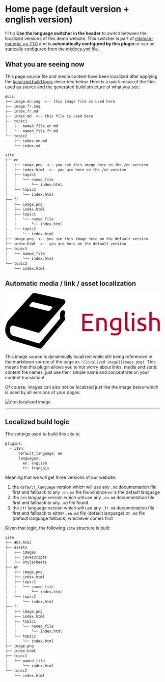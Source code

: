 # Home page (default version + english version)

!!! tip
    **Use the language switcher in the header** to switch between the localized versions of this demo website. This switcher is part of [mkdocs-material >= 7.1.0](https://squidfunk.github.io/mkdocs-material/setup/changing-the-language/#site-language-selector) and is **automatically configured by this plugin** or can be statically configured from the [mkdocs.yml file](https://github.com/ultrabug/mkdocs-static-i18n/blob/main/mkdocs.yml).

## What you are seeing now

This page source file and media content have been localized after applying
the [localized build logic](#localized-build-logic) described below. Here is a
quick recap of the files used as source and the generated build structure of
what you see:

```
docs
├── image.en.png  <-- this image file is used here
├── image.fr.png
├── index.fr.md
├── index.md  <-- this file is used here
├── topic1
│   ├── named_file.en.md
│   └── named_file.fr.md
└── topic2
    ├── index.en.md
    └── index.md
```

```
site
├── en
│   ├── image.png  <-- you see this image here on the /en version
│   ├── index.html  <-- you are here on the /en version
│   ├── topic1
│   │   └── named_file
│   │       └── index.html
│   └── topic2
│       └── index.html
├── fr
│   ├── image.png
│   ├── index.html
│   ├── topic1
│   │   └── named_file
│   │       └── index.html
│   └── topic2
│       └── index.html
├── image.png  <-- you see this image here on the default version
├── index.html  <-- you are here on the default version
├── topic1
│   └── named_file
│       └── index.html
└── topic2
    └── index.html
```

## Automatic media / link / asset localization

![localized image](image.png)

This image source is dynamically localized while still being referenced in the
markdown source of the page as `![localized image](image.png)`. This means that
this plugin allows you to not worry about links, media and static content file
names, just use their simple name and concentrate on your content translation!

Of course, images can also not be localized just like the image below which is
used by all versions of your pages:

![non localized image](assets/image_non_localized.png)

---

## Localized build logic

The settings used to build this site is:

```
plugins:
  - i18n:
      default_language: en
      languages:
        en: english
        fr: français
```

Meaning that we will get three versions of our website:

1. the `default_language` version which will use any `.md` documentation file first and fallback to any `.en.md` file found since `en` is the default language
2. the `/en` language version which will use any `.en.md` documentation file first and fallback to any `.md` file found
3. the `/fr` language version which will use any `.fr.md` documentation file first and fallback to either `.en.md` file (default language) or `.md` file (default language fallback) whichever comes first

Given that logic, the following `site` structure is built:

```
site
├── 404.html
├── assets
│   ├── images
│   ├── javascripts
│   └── stylesheets
├── en
│   ├── image.png
│   ├── index.html
│   ├── topic1
│   │   └── named_file
│   │       └── index.html
│   └── topic2
│       └── index.html
├── fr
│   ├── image.png
│   ├── index.html
│   ├── topic1
│   │   └── named_file
│   │       └── index.html
│   └── topic2
│       └── index.html
├── image.png
├── index.html
├── topic1
│   └── named_file
│       └── index.html
└── topic2
    └── index.html
```
